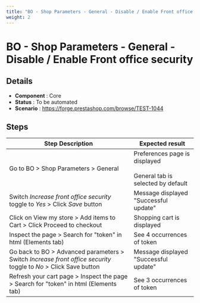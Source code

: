 ```yaml
---
title: "BO - Shop Parameters - General - Disable / Enable Front office security"
weight: 2
---
```


# BO - Shop Parameters - General - Disable / Enable Front office security
## Details
* **Component** : Core
* **Status** : To be automated
* **Scenario** : https://forge.prestashop.com/browse/TEST-1044

## Steps
| Step Description | Expected result |
| ----- | ----- |
| Go to BO > Shop Parameters > General | Preferences page is displayed<br><br>General tab is selected by default |
| Switch *Increase front office security* toggle to *Yes* > Click *Save* button | Message displayed "Successful update" |
| Click on View my store > Add items to Cart > Click Proceed to checkout | Shopping cart is displayed |
| Inspect the page > Search for "token" in html (Elements tab) | See 4 occurrences of token |
| Go back to BO > Advanced parameters > Switch *Increase front office security* toggle to *No* > Click Save button | Message displayed "Successful update" |
| Refresh your cart page > Inspect the page > Search for "token" in html (Elements tab) | See 3 occurrences of token |
